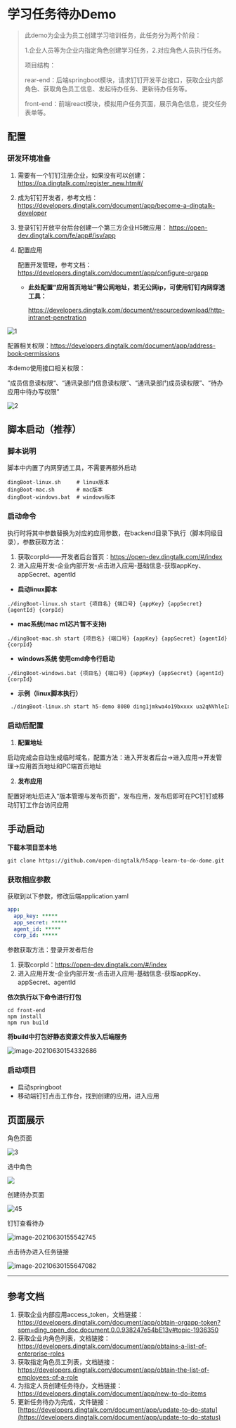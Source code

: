 # 学习任务待办Demo

> 此demo为企业为员工创建学习培训任务，此任务分为两个阶段：
>
> 1.企业人员等为企业内指定角色创建学习任务，2.对应角色人员执行任务。
>
> 项目结构：
>
> rear-end：后端springboot模块，请求钉钉开发平台接口，获取企业内部角色、获取角色员工信息、发起待办任务、更新待办任务等。
>
> front-end：前端react模块，模拟用户任务页面，展示角色信息，提交任务表单等。



## 配置
### 研发环境准备

1. 需要有一个钉钉注册企业，如果没有可以创建：https://oa.dingtalk.com/register_new.htm#/

2. 成为钉钉开发者，参考文档：https://developers.dingtalk.com/document/app/become-a-dingtalk-developer

3. 登录钉钉开放平台后台创建一个第三方企业H5微应用： https://open-dev.dingtalk.com/fe/app#/isv/app

4. 配置应用

   
   配置开发管理，参考文档：https://developers.dingtalk.com/document/app/configure-orgapp

   - **此处配置“应用首页地址”需公网地址，若无公网ip，可使用钉钉内网穿透工具：**

     https://developers.dingtalk.com/document/resourcedownload/http-intranet-penetration
     

![1](https://img.alicdn.com/imgextra/i4/O1CN01nIr7vn1YJuMMtMuqs_!!6000000003039-2-tps-1135-551.png)

配置相关权限：https://developers.dingtalk.com/document/app/address-book-permissions

本demo使用接口相关权限：

​	”成员信息读权限“、“通讯录部门信息读权限”、“通讯录部门成员读权限”、“待办应用中待办写权限”

![2](https://img.alicdn.com/imgextra/i4/O1CN01nIr7vn1YJuMMtMuqs_!!6000000003039-2-tps-1135-551.png)

## 脚本启动（推荐）

### 脚本说明

脚本中内置了内网穿透工具，不需要再额外启动

```shell
dingBoot-linux.sh     # linux版本
dingBoot-mac.sh       # mac版本
dingBoot-windows.bat  # windows版本
```

### 启动命令

执行时将其中参数替换为对应的应用参数，在backend目录下执行（脚本同级目录），参数获取方法：

1. 获取corpId——开发者后台首页：https://open-dev.dingtalk.com/#/index
2. 进入应用开发-企业内部开发-点击进入应用-基础信息-获取appKey、appSecret、agentId

- **启动linux脚本**

```shell
./dingBoot-linux.sh start {项目名} {端口号} {appKey} {appSecret} {agentId} {corpId}
```
- **mac系统(mac m1芯片暂不支持)**

```shell
./dingBoot-mac.sh start {项目名} {端口号} {appKey} {appSecret} {agentId} {corpId}
```
- **windows系统 使用cmd命令行启动**

```shell
./dingBoot-windows.bat {项目名} {端口号} {appKey} {appSecret} {agentId} {corpId}
```

- **示例（linux脚本执行）**

```sh
 ./dingBoot-linux.sh start h5-demo 8080 ding1jmkwa4o19bxxxx ua2qNVhleIx14ld6xgoZqtg84EE94sbizRvCimfXrIqYCeyj7b8QvqYxxx 122549400 ding9f50b15bccd1000
```

### 启动后配置

1. **配置地址**

启动完成会自动生成临时域名，配置方法：进入开发者后台->进入应用->开发管理->应用首页地址和PC端首页地址

2. **发布应用**

配置好地址后进入“版本管理与发布页面”，发布应用，发布后即可在PC钉钉或移动钉钉工作台访问应用

## 手动启动

**下载本项目至本地**

```shell
git clone https://github.com/open-dingtalk/h5app-learn-to-do-dome.git
```

### 获取相应参数

获取到以下参数，修改后端application.yaml

```yaml
app:
  app_key: *****
  app_secret: *****
  agent_id: *****
  corp_id: *****
```

参数获取方法：登录开发者后台

1. 获取corpId：https://open-dev.dingtalk.com/#/index
2. 进入应用开发-企业内部开发-点击进入应用-基础信息-获取appKey、appSecret、agentId

**依次执行以下命令进行打包**

```shell
cd front-end
npm install
npm run build
```

**将build中打包好静态资源文件放入后端服务**

![image-20210630154332686](https://img.alicdn.com/imgextra/i2/O1CN01QLp1Qw1TCVrPddfjZ_!!6000000002346-2-tps-322-521.png)



### 启动项目

- 启动springboot
- 移动端钉钉点击工作台，找到创建的应用，进入应用



## 页面展示

角色页面

![3](https://img.alicdn.com/imgextra/i1/O1CN01f1eza91izifxWDNMz_!!6000000004484-2-tps-444-584.png)

选中角色

![](https://img.alicdn.com/imgextra/i4/O1CN01Bu7GRJ1l6hwwJmxkL_!!6000000004770-2-tps-440-303.png)

创建待办页面

![45](https://img.alicdn.com/imgextra/i1/O1CN01OYUcJA1gN84UepvDG_!!6000000004129-2-tps-446-757.png)

钉钉查看待办

![image-20210630155542745](https://img.alicdn.com/imgextra/i2/O1CN01NhdXw11kSP4LxhkfL_!!6000000004682-2-tps-325-154.png)

点击待办进入任务链接

![image-20210630155647082](https://img.alicdn.com/imgextra/i4/O1CN01Ei2ivC24IavPbgfGY_!!6000000007368-2-tps-444-422.png)

---

## **参考文档**

1. 获取企业内部应用access_token，文档链接：https://developers.dingtalk.com/document/app/obtain-orgapp-token?spm=ding_open_doc.document.0.0.938247e54bE13v#topic-1936350
2. 获取企业内角色列表，文档链接：https://developers.dingtalk.com/document/app/obtains-a-list-of-enterprise-roles
3. 获取指定角色员工列表，文档链接：https://developers.dingtalk.com/document/app/obtain-the-list-of-employees-of-a-role
4. 为指定人员创建任务待办，文档链接：https://developers.dingtalk.com/document/app/new-to-do-items
5. 更新任务待办为完成，文件链接：[https://developers.dingtalk.com/document/app/update-to-do-statu](https://developers.dingtalk.com/document/app/update-to-do-status)
